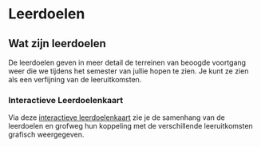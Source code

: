 # Leerdoelen

## Wat zijn leerdoelen

De leerdoelen geven in meer detail de terreinen van beoogde voortgang weer die we tijdens het semester van jullie hopen te zien. Je kunt ze zien als een verfijning van de leeruitkomsten. 

### Interactieve Leerdoelenkaart

Via deze [interactieve leerdoelenkaart]() zie je de samenhang van de leerdoelen en grofweg hun koppeling met de verschillende leeruitkomsten grafisch weergegeven.

